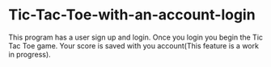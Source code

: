 # Tic-Tac-Toe-with-an-account-login
This program has a user sign up and login. Once you login you begin the Tic Tac Toe game. Your score is saved with you account(This feature is a work in progress).
